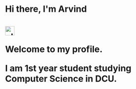 <h1><p><b>Hi there, I'm Arvind</b><h1>
<img src="https://media.tenor.com/images/30169e4a670daf12443df7d2dd140176/tenor.gif" alt="alt text" width="30px" height="30px"></p>
<p> Welcome to my profile. </p>
<p> I am 1st year student studying Computer Science in DCU. </p>
